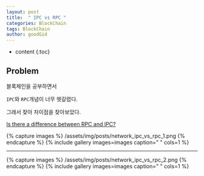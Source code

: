 ```yaml
---
layout: post
title:  " IPC vs RPC "
categories: BlockChain
tags: BlockChain
author: goodGid
---
```

* content
{:toc}

## Problem

블록체인을 공부하면서 

`IPC`와 `RPC`개념이 너무 헷갈렸다.

그래서 찾아 차이점을 찾아보았다.


[Is there a difference between RPC and IPC?](https://stackoverflow.com/questions/2161674/is-there-a-difference-between-rpc-and-ipc)



{% capture images %}
/assets/img/posts/network_ipc_vs_rpc_1.png
{% endcapture %}
{% include gallery images=images caption=" " cols=1 %} 


---


{% capture images %}
/assets/img/posts/network_ipc_vs_rpc_2.png
{% endcapture %}
{% include gallery images=images caption=" " cols=1 %} 